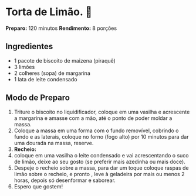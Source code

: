 # Torta de Limão. :lemon:

**Preparo:** 120 minutos
**Rendimento:** 8 porções

## Ingredientes

- 1 pacote de biscoito de maizena (piraquê)
- 3 limões
- 2 colheres (sopa) de margarina
- 1 lata de leite condensado

## Modo de Preparo

1. Triture o biscoito no liquidificador, coloque em uma vasilha e acrescente a margarina e amasse com a mão, até o ponto de poder moldar a massa.
2. Coloque a massa em uma forma com o fundo removível, cobrindo o fundo e as laterais, coloque no forno (fogo alto) por 10 minutos para dar uma dourada na massa, reserve.
3. **Recheio:**
4. coloque em uma vasilha o leite condensado e vai acrescentando o suco de limão, deixe ao seu gosto (se preferir mais azedinha ou mais doce).
5. Despeje o recheio sobre a massa, para dar um toque coloque raspas de limão sobre o recheio, e pronto , leve à geladeira por mais ou menos 2 horas, depois só desenformar e saborear.
6. Espero que gostem!